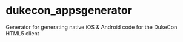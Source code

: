 # dukecon_appsgenerator
Generator for generating native iOS &amp; Android code for the DukeCon HTML5 client
